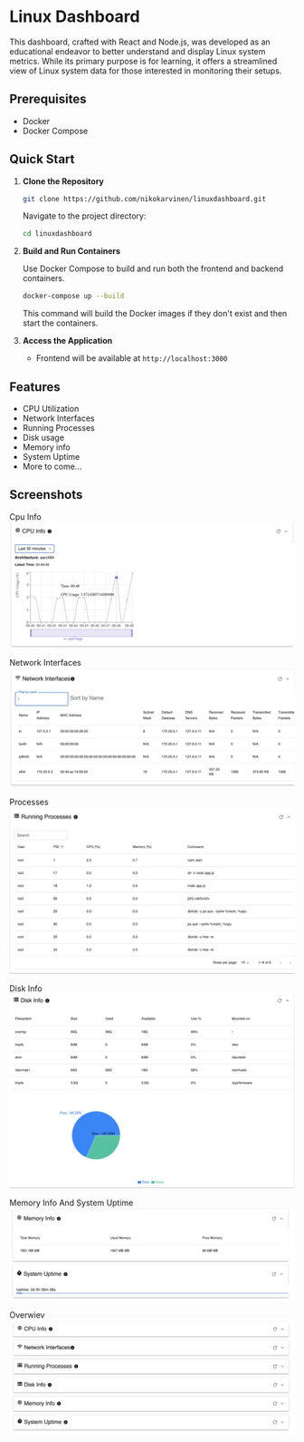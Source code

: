 # Linux Dashboard

This dashboard, crafted with React and Node.js, was developed as an educational endeavor to better understand and display Linux system metrics. While its primary purpose is for learning, it offers a streamlined view of Linux system data for those interested in monitoring their setups.

## Prerequisites

- Docker
- Docker Compose

## Quick Start

1. **Clone the Repository**

   ```bash
   git clone https://github.com/nikokarvinen/linuxdashboard.git
   ```

   Navigate to the project directory:

   ```bash
   cd linuxdashboard
   ```

2. **Build and Run Containers**

   Use Docker Compose to build and run both the frontend and backend containers.

   ```bash
   docker-compose up --build
   ```

   This command will build the Docker images if they don't exist and then start the containers.

3. **Access the Application**

   - Frontend will be available at `http://localhost:3000`

## Features

- CPU Utilization
- Network Interfaces
- Running Processes
- Disk usage
- Memory info
- System Uptime
- More to come...

## Screenshots

Cpu Info
![cpu](./images/cpu.jpg)

Network Interfaces
![Network](images/network.jpg)

Processes
![Processess](images/processes.jpg)

Disk Info
![Disk](./images/disk.jpg)

Memory Info And System Uptime
![memory and uptime](images/memory_and_uptime.jpg)

Overwiev
![overwiev](images/overwiev.jpg)
